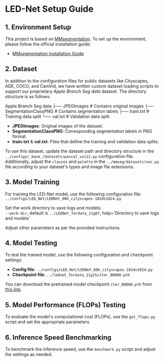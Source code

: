 # LED-Net Setup Guide

## 1. Environment Setup  
This project is based on [MMsegmentation](https://github.com/open-mmlab/mmsegmentation). To set up the environment, please follow the official installation guide:  
- [MMsegmentation Installation Guide](https://github.com/open-mmlab/mmsegmentation/blob/main/docs/en/get_started.md#installation)

## 2. Dataset  
In addition to the configuration files for public datasets like Cityscapes, ADE, COCO, and CamVid, we have written custom dataset loading scripts to support our proprietary *Apple Branch Seg data* dataset. The directory structure is as follows:  

Apple Branch Seg data 
           ├── JPEGImages # Contains original images 
           ├── SegmentationClassPNG # Contains segmentation labels 
           ├── train.txt # Training data split 
           └── val.txt # Validation data split

- **JPEGImages**: Original images of the dataset.  
- **SegmentationClassPNG**: Corresponding segmentation labels in PNG format.  
- **train.txt** & **val.txt**: Files that define the training and validation data splits.

To use this dataset, update the dataset path and directory structure in the `../configs/_base_/datasets/pascal_voc12.py` configuration file. Additionally, adjust the `classes` and `palette` in the `../mmseg/datasets/voc.py` file according to your dataset's types and image file extensions.

## 3. Model Training  
For training the LED-Net model, use the following configuration file:  
`../configs/LED_Net/LEDNet_80k_cityscapes-1024x1024.py`  

Set the work directory to save logs and models:  
`--work-dir`, default is `../LEDNet_fordata_11g07`, help='Directory to save logs and models'  

Adjust other parameters as per the provided instructions.

## 4. Model Testing  
To test the trained model, use the following configuration and checkpoint settings:  
- **Config file**: `../configs/LED_Net/LEDNet_80k_cityscapes-1024x1024.py`  
- **Checkpoint file**: `../lednet_fordata_11g15/iter_80000.pth`  

You can download the pretrained model checkpoint `iter_80000.pth` from [this link](#).

## 5. Model Performance (FLOPs) Testing  
To evaluate the model's computational cost (FLOPs), use the `get_flops.py` script and set the appropriate parameters.

## 6. Inference Speed Benchmarking  
To benchmark the inference speed, use the `benchmark.py` script and adjust the settings as needed.
